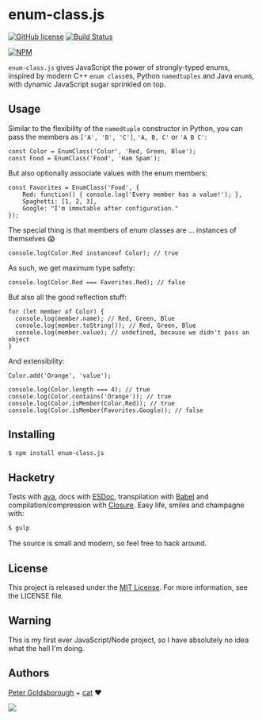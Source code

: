 # enum-class.js

[![GitHub license](https://img.shields.io/github/license/mashape/apistatus.svg?style=flat-square)](http://goldsborough.mit-license.org) [![Build Status](https://travis-ci.org/goldsborough/enum-class.js.svg?branch=master)](https://travis-ci.org/goldsborough/enum-class.js)

[![NPM](https://nodei.co/npm/enum-class.js.png)](https://npmjs.org/package/enum-class.js)

`enum-class.js` gives JavaScript the power of strongly-typed enums, inspired by modern C++ `enum class`es, Python `namedtuples` and Java `enum`s, with dynamic JavaScript sugar sprinkled on top.

## Usage

Similar to the flexibility of the `namedtuple` constructor in Python, you can pass the members as `['A', 'B', 'C']`, `'A, B, C'` or `'A B C'`:
```JS
const Color = EnumClass('Color', 'Red, Green, Blue');
const Food = EnumClass('Food', 'Ham Spam');
```

But also optionally associate values with the enum members:
```JS
const Favorites = EnumClass('Food', {
    Red: function() { console.log('Every member has a value!'); },
    Spaghetti: [1, 2, 3],
    Google: "I'm immutable after configuration."
});
```

The special thing is that members of enum classes are ... instances of themselves :scream:
```JS
console.log(Color.Red instanceof Color); // true
```

As such, we get maximum type safety:
```JS
console.log(Color.Red === Favorites.Red); // false
```

But also all the good reflection stuff:

```JS
for (let member of Color) {
  console.log(member.name); // Red, Green, Blue
  console.log(member.toString()); // Red, Green, Blue
  console.log(member.value); // undefined, because we didn't pass an object
}
```

And extensibility:

```JS
Color.add('Orange', 'value');

console.log(Color.length === 4); // true
console.log(Color.contains('Orange')); // true
console.log(Color.isMember(Color.Red)); // true
console.log(Color.isMember(Favorites.Google)); // false
```

## Installing

```bash
$ npm install enum-class.js
```

## Hacketry

Tests with [ava](https://github.com/avajs/ava), docs with [ESDoc](https://esdoc.org/), transpilation with [Babel](https://babeljs.io/) and compilation/compression with [Closure](https://developers.google.com/closure/compiler/). Easy life, smiles and champagne with:

```bash
$ gulp
```

The source is small and modern, so feel free to hack around.

## License

This project is released under the [MIT License](http://goldsborough.mit-license.org). For more information, see the LICENSE file.

## Warning

This is my first ever JavaScript/Node project, so I have absolutely no idea what the hell I'm doing.

## Authors

[Peter Goldsborough](http://goldsborough.me) + [cat](https://goo.gl/IpUmJn) :heart:

<a href="https://gratipay.com/~goldsborough/"><img src="http://img.shields.io/gratipay/goldsborough.png?style=flat-square"></a>

